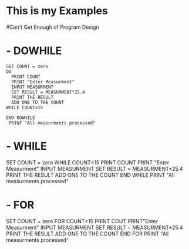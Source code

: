# This is my Examples
#Can't Get Enough of Program Design



# - DOWHILE
    SET COUNT = zero
    DO
      PRINT COUNT
      PRINT "Enter Measurment"
      INPUT MEASURMENT
      SET RESULT = MEASURMENT*25.4
      PRINT THE RESULT
      ADD ONE TO THE COUNT
    WHILE COUNT<15

    END DOWHILE
     PRINT "All measurments processed"

# - WHILE
   SET COUNT = zero
   WHILE COUNT<15
     PRINT COUNT
     PRINT "Enter Measurment"
     INPUT MEASURMENT
     SET RESULT = MEASURMENT*25.4
     PRINT THE RESULT
     ADD ONE TO THE COUNT
  END WHILE
      PRINT "All measurments processed"
# - FOR
   SET COUNT = zero
   FOR COUNT<15
     PRINT COUT
     PRINT"Enter Measurment"
     INPUT MEASURMENT
     SET RESULT = MEASURMENT*25.4
     PRINT THE RESULT
     ADD ONE TO THE COUNT
   END FOR
     PRINT "All measurments processed"
     
  

    
 







